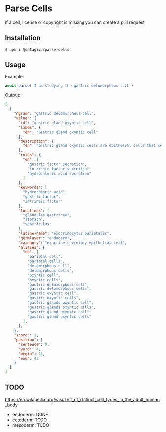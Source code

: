 # Parse Cells

If a cell, license or copyright is missing you can create a pull request

## Installation

    $ npm i @datagica/parse-cells

## Usage

Example:

```javascript
await parse('I am studying the gastric delomorphous cell')
```

Output:

```json
[
  {
    "ngram": "gastric delomorphous cell",
    "value": {
      "id": "gastric-gland-oxyntic-cell",
      "label": {
        "en": "Gastric gland oxyntic cell"
      },
      "description": {
        "en": "Gastric gland oxyntic cells are epithelial cells that secrete hydrochloric acid."
      },
      "roles": {
        "en": [
          "gastric factor secretion",
          "intrinsic factor secretion",
          "hydrochloric acid secretion"
        ]
      },
      "keywords": [
        "hydrochloric acid",
        "gastric factor",
        "intrinsic factor"
      ],
      "locations": [
        "glandulae gastricae",
        "stomach",
        "ventriculus"
      ],
      "latine-name": "exocrinocytus parietalis",
      "germlayer": "endoderm",
      "category": "exocrine secretory epithelial cell",
      "aliases": {
        "en": [
          "parietal cell",
          "parietal cells",
          "delomorphous cell",
          "delomorphous cells",
          "oxyntic cell",
          "oxyntic cells",
          "gastric delomorphous cell",
          "gastric delomorphous cells",
          "gastric oxyntic cell",
          "gastric oxyntic cells",
          "gastric glands oxyntic cell",
          "gastric glands oxyntic cells",
          "gastric gland oxyntic cell",
          "gastric gland oxyntic cells"
        ],
      },
    },
    "score": 1,
    "position": {
      "sentence": 0,
      "word": 4,
      "begin": 18,
      "end": 43
    }
  }
]
```

## TODO

https://en.wikipedia.org/wiki/List_of_distinct_cell_types_in_the_adult_human_body

- endoderm: DONE
- ectoderm: TODO
- mesoderm: TODO
